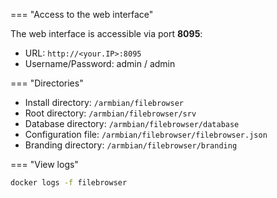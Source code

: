 === "Access to the web interface"

The web interface is accessible via port **8095**:

- URL: `http://<your.IP>:8095`
- Username/Password: admin / admin

=== "Directories"

- Install directory: `/armbian/filebrowser`
- Root directory: `/armbian/filebrowser/srv`
- Database directory: `/armbian/filebrowser/database`
- Configuration file: `/armbian/filebrowser/filebrowser.json`
- Branding directory: `/armbian/filebrowser/branding`

=== "View logs"

```sh
docker logs -f filebrowser

